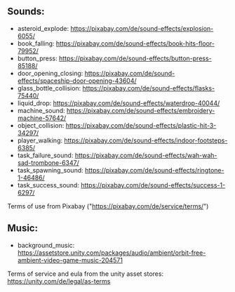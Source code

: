 ﻿<h2>Sounds: </h2>

- asteroid_explode: https://pixabay.com/de/sound-effects/explosion-6055/
- book_falling: https://pixabay.com/de/sound-effects/book-hits-floor-79952/ <br>
- button_press: https://pixabay.com/de/sound-effects/button-press-85188/ <br>
- door_opening_closing: https://pixabay.com/de/sound-effects/spaceship-door-opening-43604/ <br>
- glass_bottle_collision: https://pixabay.com/de/sound-effects/flasks-75440/ <br>
- liquid_drop: https://pixabay.com/de/sound-effects/waterdrop-40044/ <br>
- machine_sound: https://pixabay.com/de/sound-effects/embroidery-machine-57642/ <br>
- object_collision: https://pixabay.com/de/sound-effects/plastic-hit-3-34297/ <br>
- player_walking: https://pixabay.com/de/sound-effects/indoor-footsteps-6385/ <br>
- task_failure_sound: https://pixabay.com/de/sound-effects/wah-wah-sad-trombone-6347/ <br>
- task_spawning_sound: https://pixabay.com/de/sound-effects/ringtone-1-46486/ <br>
- task_success_sound: https://pixabay.com/de/sound-effects/success-1-6297/ <br>

Terms of use from Pixabay ("https://pixabay.com/de/service/terms/")

<h2>Music: </h2>

- background_music: https://assetstore.unity.com/packages/audio/ambient/orbit-free-ambient-video-game-music-204571

Terms of service and eula from the unity asset stores: https://unity.com/de/legal/as-terms